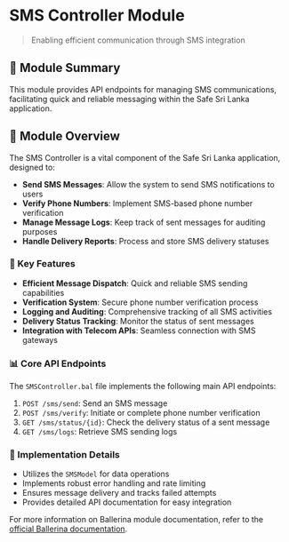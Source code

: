 # SMS Controller Module

> Enabling efficient communication through SMS integration

## 📱 Module Summary

This module provides API endpoints for managing SMS communications, facilitating quick and reliable messaging within the Safe Sri Lanka application.

## 🌟 Module Overview

The SMS Controller is a vital component of the Safe Sri Lanka application, designed to:

- **Send SMS Messages**: Allow the system to send SMS notifications to users
- **Verify Phone Numbers**: Implement SMS-based phone number verification
- **Manage Message Logs**: Keep track of sent messages for auditing purposes
- **Handle Delivery Reports**: Process and store SMS delivery statuses

### 🔑 Key Features

- **Efficient Message Dispatch**: Quick and reliable SMS sending capabilities
- **Verification System**: Secure phone number verification process
- **Logging and Auditing**: Comprehensive tracking of all SMS activities
- **Delivery Status Tracking**: Monitor the status of sent messages
- **Integration with Telecom APIs**: Seamless connection with SMS gateways

### 📊 Core API Endpoints

The `SMSController.bal` file implements the following main API endpoints:

1. `POST /sms/send`: Send an SMS message
2. `POST /sms/verify`: Initiate or complete phone number verification
3. `GET /sms/status/{id}`: Check the delivery status of a sent message
4. `GET /sms/logs`: Retrieve SMS sending logs

### 🔧 Implementation Details

- Utilizes the `SMSModel` for data operations
- Implements robust error handling and rate limiting
- Ensures message delivery and tracks failed attempts
- Provides detailed API documentation for easy integration

For more information on Ballerina module documentation, refer to the [official Ballerina documentation](https://lib.ballerina.io/ballerina/io/latest).
